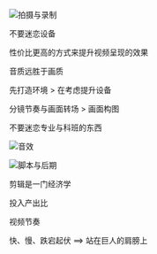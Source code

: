 ![拍摄与录制](https://cdn.jsdelivr.net/gh/Vixcity/FigureBed/img/202205271418513.png)

不要迷恋设备

性价比更高的方式来提升视频呈现的效果

音质远胜于画质

先打造环境 > 在考虑提升设备

分镜节奏与画面转场 > 画面构图

不要迷恋专业与科班的东西

![音效](https://cdn.jsdelivr.net/gh/Vixcity/FigureBed/img/202205271451757.png)

![脚本与后期](https://cdn.jsdelivr.net/gh/Vixcity/FigureBed/img/202205271454595.png)

剪辑是一门经济学

投入产出比

视频节奏

快、慢、跌宕起伏 ==> 站在巨人的肩膀上